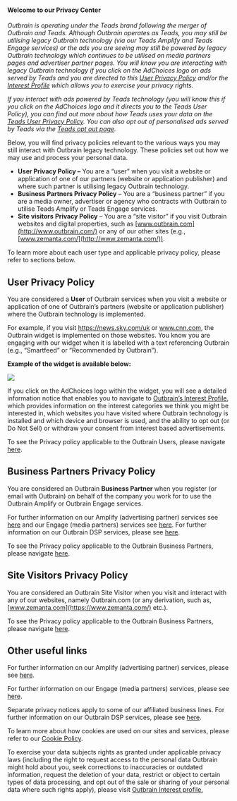 #### **Welcome to our Privacy Center**

_Outbrain is operating under the Teads brand following the merger of Outbrain and Teads. Although Outbrain operates as Teads, you may still be utilising legacy Outbrain technology (via our Teads Amplify and Teads Engage services) or the ads you are seeing may still be powered by legacy Outbrain technology which continues to be utilised on media partners pages and advertiser partner pages. You will know you are interacting with legacy Outbrain technology if you click on the AdChoices logo on ads served by Teads and you are directed to this [User Privacy Policy](https://www.outbrain.com/privacy/user-policy/) and/or the [Interest Profile](https://dsr.outbrain.com/recommendations-settings/home/) which allows you to exercise your privacy rights._

_If you interact with ads powered by Teads technology (you will know this if you click on the AdChoices logo and it directs you to the Teads User Policy), you can find out more about how Teads uses your data on the [Teads User Privacy Policy](https://privacy-policy.teads.com/). You can also opt out of personalised ads served by Teads via the [Teads opt out page](https://privacy-policy.teads.com/#deactivate)._

Below, you will find privacy policies relevant to the various ways you may still interact with Outbrain legacy technology. These policies set out how we may use and process your personal data.

*   **User Privacy Policy –** You are a “user” when you visit a website or application of one of our partners (website or application publisher) and where such partner is utilising legacy Outbrain technology.
*   **Business Partners Privacy Policy** – You are a “business partner” if you are a media owner, advertiser or agency who contracts with Outbrain to utilise Teads Amplify or Teads Engage services.
*   **Site visitors** **Privacy Policy** – You are a “site visitor” if you visit Outbrain websites and digital properties, such as [www.outbrain.com](http://www.outbrain.com/) or any of our other sites (e.g., [www.zemanta.com/](http://www.zemanta.com/)).

To learn more about each user type and applicable privacy policy, please refer to sections below.

User Privacy Policy
-------------------

You are considered a **User** of Outbrain services when you visit a website or application of one of Outbrain’s partners (website or application publisher) where the Outbrain technology is implemented. 

For example, if you visit https://news.sky.com/uk or www.cnn.com, the Outbrain widget is implemented on those websites. You know you are engaging with our widget when it is labelled with a text referencing Outbrain (e.g., “Smartfeed” or “Recommended by Outbrain”). 

**Example of the widget is available below:**

![](https://www.outbrain.com/privacy/wp-content/uploads/2025/06/privacy-widget.png)

If you click on the AdChoices logo within the widget, you will see a detailed information notice that enables you to navigate to [Outbrain’s Interest Profile](https://my.outbrain.com/recommendations-settings/?utm_source=www.outbrain.com%2Fprivacy%2Fwp-admin%2Fpost.php%3Fpost%3D940%26action%3Dedit), which provides information on the interest categories we think you might be interested in, which websites you have visited where Outbrain technology is installed and which device and browser is used, and the ability to opt out (or Do Not Sell) or withdraw your consent from interest based advertisements.

To see the Privacy policy applicable to the Outbrain Users, please navigate [here](https://www.outbrain.com/privacy/user-policy/).

Business Partners Privacy Policy
--------------------------------

You are considered an Outbrain **Business Partner** when you register (or email with Outbrain) on behalf of the company you work for to use the Outbrain Amplify or Outbrain Engage services.

For further information on our Amplify (advertising partner) services see [here](https://www.outbrain.com/advertisers/) and our Engage (media partners) services see [here](https://www.outbrain.com/publishers/). For further information on our Outbrain DSP services, please see [here](https://www.zemanta.com/).

To see the Privacy policy applicable to the Outbrain Business Partners, please navigate [here](https://www.outbrain.com/privacy/business-partner-policy).

Site Visitors Privacy Policy
----------------------------

You are considered an Outbrain Site Visitor when you visit and interact with any of our websites, namely Outbrain.com (or any derivation, such as, [www.zemanta.com](https://www.zemanta.com/) etc.).

To see the Privacy policy applicable to the Outbrain Business Partners, please navigate [here](https://www.outbrain.com/privacy/site-visitor-policy/).

Other useful links
------------------

For further information on our Amplify (advertising partner) services, please see [here](https://www.outbrain.com/advertisers/).

For further information on our Engage (media partners) services, please see [here](https://www.outbrain.com/publishers/). 

Separate privacy notices apply to some of our affiliated business lines. For further information on our Outbrain DSP services, please see [here](https://www.zemanta.com/). 

To learn more about how cookies are used on our sites and services, please refer to our [Cookie Policy](https://www.outbrain.com/privacy/cookies/). 

To exercise your data subjects rights as granted under applicable privacy laws (including the right to request access to the personal data Outbrain might hold about you, seek corrections to inaccuracies or outdated information, request the deletion of your data, restrict or object to certain types of data processing, and opt out of the sale or sharing of your personal data where such rights apply), please visit [Outbrain Interest profile.](https://my.outbrain.com/recommendations-settings/home)